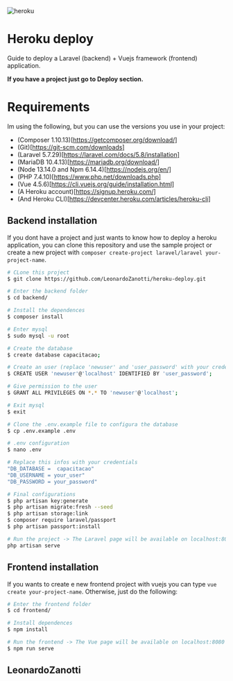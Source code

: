 <img src="https://blog.4linux.com.br/wp-content/uploads/2018/01/Heroku.png" alt="heroku" />

# Heroku deploy
Guide to deploy a Laravel (backend) + Vuejs framework (frontend) application.

**If you have a project just go to Deploy section.**

# Requirements
Im using the following, but you can use the versions you use in your project:
* (Composer 1.10.13)[https://getcomposer.org/download/]
* (Git)[https://git-scm.com/downloads]
* (Laravel 5.7.29)[https://laravel.com/docs/5.8/installation]
* (MariaDB 10.4.13)[https://mariadb.org/download/]
* (Node 13.14.0 and Npm 6.14.4)[https://nodejs.org/en/]
* (PHP 7.4.10)[https://www.php.net/downloads.php]
* (Vue 4.5.6)[https://cli.vuejs.org/guide/installation.html]
* (A Heroku account)[https://signup.heroku.com/]
* (And Heroku CLI)[https://devcenter.heroku.com/articles/heroku-cli]

## Backend installation
If you dont have a project and just wants to know how to deploy a heroku application, you can clone this repository and use the sample project or create a new project with `composer create-project laravel/laravel your-project-name`.

```bash
# CLone this project 
$ git clone https://github.com/LeonardoZanotti/heroku-deploy.git

# Enter the backend folder
$ cd backend/

# Install the dependences
$ composer install

# Enter mysql
$ sudo mysql -u root

# Create the database
$ create database capacitacao;

# Create an user (replace 'newuser' and 'user_password' with your credentials)
$ CREATE USER 'newuser'@'localhost' IDENTIFIED BY 'user_password';

# Give permission to the user
$ GRANT ALL PRIVILEGES ON *.* TO 'newuser'@'localhost';

# Exit mysql
$ exit

# Clone the .env.example file to configura the database
$ cp .env.example .env

# .env configuration
$ nano .env

# Replace this infos with your credentials
"DB_DATABASE =  capacitacao"
"DB_USERNAME = your_user"
"DB_PASSWORD = your_password"

# Final configurations
$ php artisan key:generate
$ php artisan migrate:fresh --seed
$ php artisan storage:link
$ composer require laravel/passport
$ php artisan passport:install

# Run the project -> The Laravel page will be available on localhost:8000
php artisan serve
```

## Frontend installation
If you wants to create e new frontend project with vuejs you can type `vue create your-project-name`. Otherwise, just do the following:
```bash
# Enter the frontend folder
$ cd frontend/

# Install dependences
$ npm install

# Run the frontend -> The Vue page will be available on localhost:8080
$ npm run serve
```

## LeonardoZanotti